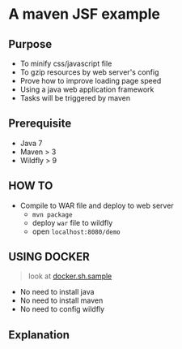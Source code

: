 # A maven JSF example

## Purpose
* To minify css/javascript file
* To gzip resources by web server's config
* Prove how to improve loading page speed
* Using a java web application framework
* Tasks will be triggered by maven

## Prerequisite
* Java 7
* Maven > 3
* Wildfly > 9

## HOW TO
* Compile to WAR file and deploy to web server
  * `mvn package`
  * deploy `war` file to wildfly
  * open `localhost:8080/demo`

## USING DOCKER
> look at [docker.sh.sample](docker.sample.sh)
* No need to install java
* No need to install maven
* No need to config wildfly

## Explanation


